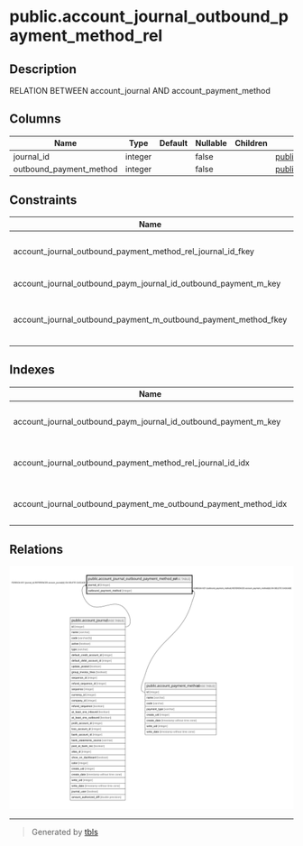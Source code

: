 # public.account_journal_outbound_payment_method_rel

## Description

RELATION BETWEEN account_journal AND account_payment_method

## Columns

| Name | Type | Default | Nullable | Children | Parents | Comment |
| ---- | ---- | ------- | -------- | -------- | ------- | ------- |
| journal_id | integer |  | false |  | [public.account_journal](public.account_journal.md) |  |
| outbound_payment_method | integer |  | false |  | [public.account_payment_method](public.account_payment_method.md) |  |

## Constraints

| Name | Type | Definition |
| ---- | ---- | ---------- |
| account_journal_outbound_payment_method_rel_journal_id_fkey | FOREIGN KEY | FOREIGN KEY (journal_id) REFERENCES account_journal(id) ON DELETE CASCADE |
| account_journal_outbound_paym_journal_id_outbound_payment_m_key | UNIQUE | UNIQUE (journal_id, outbound_payment_method) |
| account_journal_outbound_payment_m_outbound_payment_method_fkey | FOREIGN KEY | FOREIGN KEY (outbound_payment_method) REFERENCES account_payment_method(id) ON DELETE CASCADE |

## Indexes

| Name | Definition |
| ---- | ---------- |
| account_journal_outbound_paym_journal_id_outbound_payment_m_key | CREATE UNIQUE INDEX account_journal_outbound_paym_journal_id_outbound_payment_m_key ON public.account_journal_outbound_payment_method_rel USING btree (journal_id, outbound_payment_method) |
| account_journal_outbound_payment_method_rel_journal_id_idx | CREATE INDEX account_journal_outbound_payment_method_rel_journal_id_idx ON public.account_journal_outbound_payment_method_rel USING btree (journal_id) |
| account_journal_outbound_payment_me_outbound_payment_method_idx | CREATE INDEX account_journal_outbound_payment_me_outbound_payment_method_idx ON public.account_journal_outbound_payment_method_rel USING btree (outbound_payment_method) |

## Relations

![er](public.account_journal_outbound_payment_method_rel.svg)

---

> Generated by [tbls](https://github.com/k1LoW/tbls)
